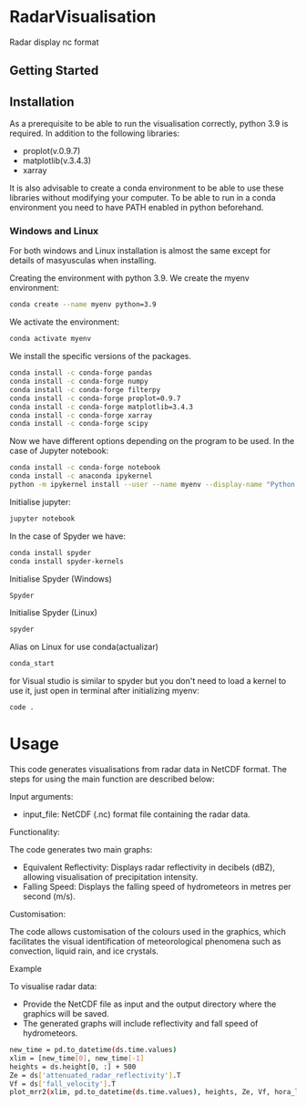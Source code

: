 # RadarVisualisation
Radar display nc format

## Getting Started

## Installation

As a prerequisite to be able to run the visualisation correctly, python 3.9 is required. In addition to the following libraries:

- proplot(v.0.9.7)
- matplotlib(v.3.4.3)
- xarray

It is also advisable to create a conda environment to be able to use these libraries without modifying your computer. To be able to run in a conda environment you need to have PATH enabled in python beforehand.

### Windows and Linux

For both windows and Linux installation is almost the same except for details of masyusculas when installing.

Creating the environment with python 3.9. We create the myenv environment:

```sh
conda create --name myenv python=3.9
```

We activate the environment:

```sh
conda activate myenv
```

We install the specific versions of the packages. 

```sh
conda install -c conda-forge pandas
conda install -c conda-forge numpy
conda install -c conda-forge filterpy
conda install -c conda-forge proplot=0.9.7
conda install -c conda-forge matplotlib=3.4.3
conda install -c conda-forge xarray
conda install -c conda-forge scipy

```


Now we have different options depending on the program to be used. In the case of Jupyter notebook:

```sh
conda install -c conda-forge notebook
conda install -c anaconda ipykernel
python -m ipykernel install --user --name myenv --display-name "Python (myenv)"
```

Initialise jupyter:

```sh
jupyter notebook
```
In the case of Spyder we have:

```sh
conda install spyder
conda install spyder-kernels
```

Initialise Spyder (Windows)

```sh
Spyder
```
Initialise Spyder (Linux)

```sh
spyder
```
Alias on Linux for use conda(actualizar)
```sh
conda_start
```

for Visual studio is similar to spyder but you don't need to load a kernel to use it, just open in terminal after initializing myenv:

```sh
code .
```

# Usage
This code generates visualisations from radar data in NetCDF format. The steps for using the main function are described below:

Input arguments:
- input_file: NetCDF (.nc) format file containing the radar data.

Functionality:

The code generates two main graphs:

- Equivalent Reflectivity: Displays radar reflectivity in decibels (dBZ), allowing visualisation of precipitation intensity.
- Falling Speed: Displays the falling speed of hydrometeors in metres per second (m/s).

Customisation:

The code allows customisation of the colours used in the graphics, which facilitates the visual identification of meteorological phenomena such as convection, liquid rain, and ice crystals.

Example

To visualise radar data:

- Provide the NetCDF file as input and the output directory where the graphics will be saved.
- The generated graphs will include reflectivity and fall speed of hydrometeors.


```sh
new_time = pd.to_datetime(ds.time.values)
xlim = [new_time[0], new_time[-1]
heights = ds.height[0, :] + 500
Ze = ds['attenuated_radar_reflectivity'].T
Vf = ds['fall_velocity'].T
plot_mrr2(xlim, pd.to_datetime(ds.time.values), heights, Ze, Vf, hora_local=False)
```


